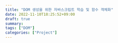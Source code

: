 ```yaml
---
title: "DOM 생성을 위한 자바스크립트 학습 및 함수 객체화"
date: 2022-11-10T18:25:52+09:00
draft: true
summary: 
tags: ["DOM"]
categories: ["Project"]
---
```

